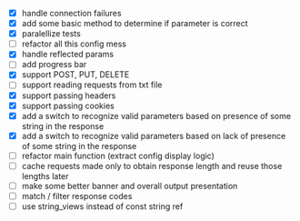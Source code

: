 - [x] handle connection failures
- [x] add some basic method to determine if parameter is correct 
- [x] paralellize tests
- [ ] refactor all this config mess
- [x] handle reflected params
- [ ] add progress bar
- [x] support POST, PUT, DELETE
- [ ] support reading requests from txt file
- [x] support passing headers
- [x] support passing cookies
- [x] add a switch to recognize valid parameters based on presence of some string in the response
- [x] add a switch to recognize valid parameters based on lack of presence of some string in the response
- [ ] refactor main function (extract config display logic)
- [ ] cache requests made only to obtain response length and reuse those lengths later
- [ ] make some better banner and overall output presentation
- [ ] match / filter response codes
- [ ] use string_views instead of const string ref

